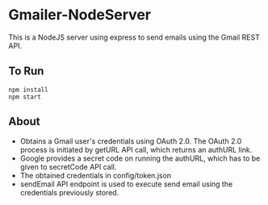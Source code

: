 # Gmailer-NodeServer
This is a NodeJS server using express to send emails using the Gmail REST API.

## To Run
```
npm install
npm start
``` 

## About
- Obtains a Gmail user's credentials using OAuth 2.0. The OAuth 2.0 process is initiated by getURL API call, which returns an authURL link.
- Google provides a secret code on running the authURL, which has to be given to secretCode API call.
- The obtained credentials in config/token.json
- sendEmail API endpoint is used to execute send email using the credentials previously stored.

